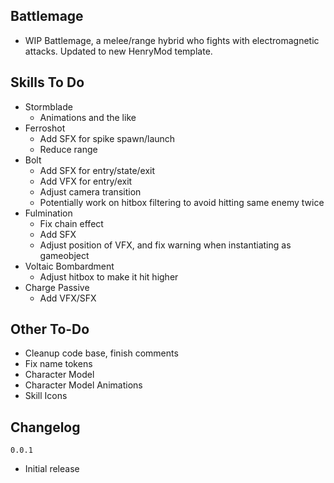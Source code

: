 ## Battlemage
- WIP Battlemage, a melee/range hybrid who fights with electromagnetic attacks. Updated to new HenryMod template.

## Skills To Do
- Stormblade
  - Animations and the like
- Ferroshot
  - Add SFX for spike spawn/launch
  - Reduce range
- Bolt
  - Add SFX for entry/state/exit
  - Add VFX for entry/exit
  - Adjust camera transition
  - Potentially work on hitbox filtering to avoid hitting same enemy twice
- Fulmination
  - Fix chain effect
  - Add SFX
  - Adjust position of VFX, and fix warning when instantiating as gameobject
- Voltaic Bombardment
  - Adjust hitbox to make it hit higher
- Charge Passive
  - Add VFX/SFX
 ## Other To-Do
- Cleanup code base, finish comments
- Fix name tokens
- Character Model
- Character Model Animations
- Skill Icons

## Changelog
`0.0.1`
- Initial release
